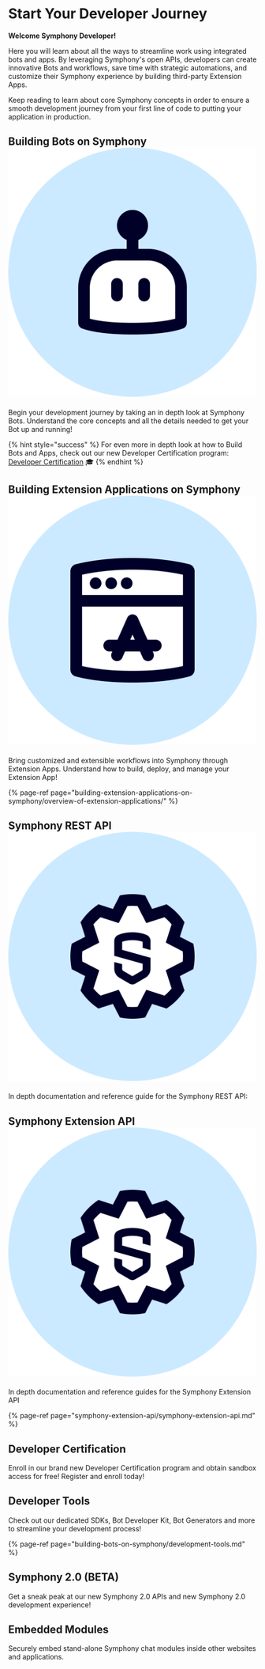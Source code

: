 # Start Your Developer Journey

**Welcome Symphony Developer!**

Here you will learn about all the ways to streamline work using integrated bots and apps. By leveraging Symphony's open APIs, developers can create innovative Bots and workflows, save time with strategic automations, and customize their Symphony experience by building third-party Extension Apps.

Keep reading to learn about core Symphony concepts in order to ensure a smooth development journey from your first line of code to putting your application in production.

## Building Bots on Symphony ![](.gitbook/assets/bot-large.png)

Begin your development journey by taking an in depth look at Symphony Bots. Understand the core concepts and all the details needed to get your Bot up and running!

{% hint style="success" %}
For even more in depth look at how to Build Bots and Apps, check out our new Developer Certification program: [Developer Certification](developer-certification/untitled.md) 🎓
{% endhint %}

## Building Extension Applications on Symphony ![](.gitbook/assets/extension-app-large.png)

Bring customized and extensible workflows into Symphony through Extension Apps. Understand how to build, deploy, and manage your Extension App!

{% page-ref page="building-extension-applications-on-symphony/overview-of-extension-applications/" %}

## Symphony REST API ![](.gitbook/assets/symphony-api-large.png)

In depth documentation and reference guide for the Symphony REST API:

## Symphony Extension API ![](.gitbook/assets/symphony-api-large.png)

In depth documentation and reference guides for the Symphony Extension API

{% page-ref page="symphony-extension-api/symphony-extension-api.md" %}

## Developer Certification

Enroll in our brand new Developer Certification program and obtain sandbox access for free! Register and enroll today!

## Developer Tools

Check out our dedicated SDKs, Bot Developer Kit, Bot Generators and more to streamline your development process!

{% page-ref page="building-bots-on-symphony/development-tools.md" %}

## Symphony 2.0 \(BETA\)

Get a sneak peak at our new Symphony 2.0 APIs and new Symphony 2.0 development experience!

## Embedded Modules

Securely embed stand-alone Symphony chat modules inside other websites and applications.

